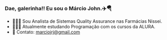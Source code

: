 ### Dae, galerinha!! Eu sou o Márcio John.✈️🪂


- 🧑🏻‍💼 Sou Analista de Sistemas Quality Assurance nas Farmácias Nissei.
- 👨🏻‍🎓 Atualmente estudando Programação com os cursos da ALURA.
- 📩 Contato: marciojrj@gmail.com
